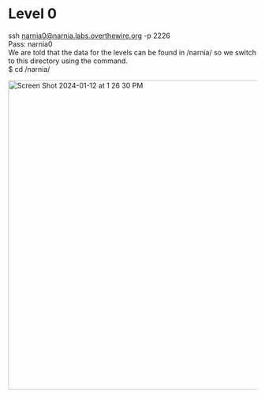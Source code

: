 # Level 0
ssh narnia0@narnia.labs.overthewire.org -p 2226  
Pass: narnia0  
We are told that the data for the levels can be found in /narnia/ so we switch to this directory using the command.  
$ cd /narnia/  

<img width="627" alt="Screen Shot 2024-01-12 at 1 26 30 PM" src="https://github.com/tylerdionne/OverTheWire-Narnia-Write-ups/assets/143131384/8e6bda00-3e4e-4888-be3b-cd9f6e5a48c0">
